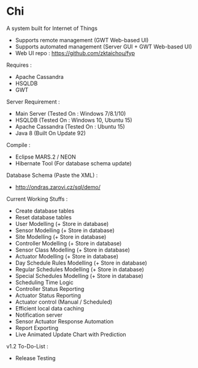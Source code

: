 # Chi
A system built for Internet of Things
+ Supports remote management (GWT Web-based UI)
+ Supports automated management (Server GUI + GWT Web-based UI)
+ Web UI repo : https://github.com/zktaichou/fyp

Requires :
+ Apache Cassandra
+ HSQLDB
+ GWT

Server Requirement :
+ Main Server (Tested On : Windows 7/8.1/10)
+ HSQLDB (Tested On : Windows 10, Ubuntu 15)
+ Apache Cassandra (Tested On : Ubuntu 15)
+ Java 8 (Built On Update 92)

Compile :
+ Eclipse MARS.2 / NEON
+ Hibernate Tool (For database schema update)

Database Schema (Paste the XML) :
+ http://ondras.zarovi.cz/sql/demo/ 

Current Working Stuffs :
+ Create database tables
+ Reset database tables
+ User Modelling (+ Store in database)
+ Sensor Modelling (+ Store in database)
+ Site Modelling (+ Store in database)
+ Controller Modelling (+ Store in database)
+ Sensor Class Modelling (+ Store in database)
+ Actuator Modelling (+ Store in database)
+ Day Schedule Rules Modelling (+ Store in database)
+ Regular Schedules Modelling (+ Store in database)
+ Special Schedules Modelling (+ Store in database)
+ Scheduling Time Logic
+ Controller Status Reporting
+ Actuator Status Reporting
+ Actuator control (Manual / Scheduled)
+ Efficient local data caching
+ Notification server
+ Sensor Actuator Response Automation
+ Report Exporting
+ Live Animated Update Chart with Prediction

v1.2 To-Do-List :
+ Release Testing